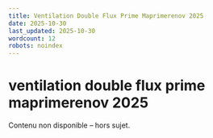 ```yaml
---
title: Ventilation Double Flux Prime Maprimerenov 2025
date: 2025-10-30
last_updated: 2025-10-30
wordcount: 12
robots: noindex
---
```


# ventilation double flux prime maprimerenov 2025

Contenu non disponible – hors sujet.
